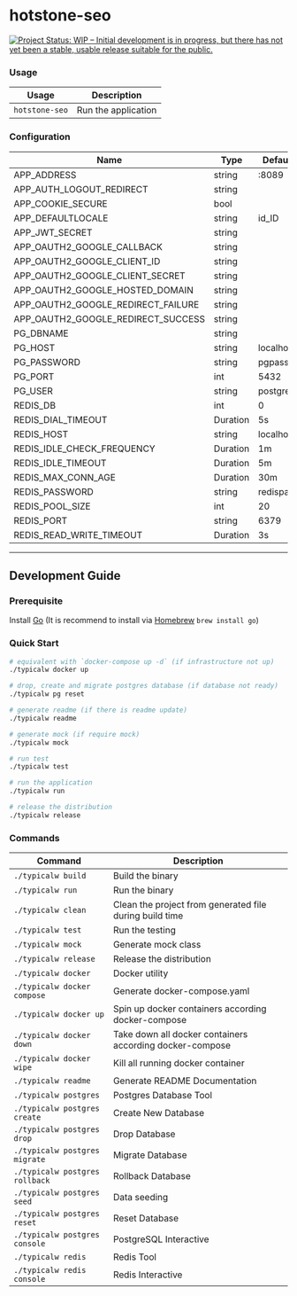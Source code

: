

# hotstone-seo

[![Project Status: WIP – Initial development is in progress, but there has not yet been a stable, usable release suitable for the public.](https://www.repostatus.org/badges/latest/wip.svg)](https://www.repostatus.org/#wip)



### Usage

| Usage | Description |
|---|---|
|`hotstone-seo`|Run the application|


### Configuration

| Name | Type | Default | Required |
|---|---|---|:---:|
|APP_ADDRESS|string|:8089|Yes|
|APP_AUTH_LOGOUT_REDIRECT|string|||
|APP_COOKIE_SECURE|bool|||
|APP_DEFAULTLOCALE|string|id_ID||
|APP_JWT_SECRET|string|||
|APP_OAUTH2_GOOGLE_CALLBACK|string|||
|APP_OAUTH2_GOOGLE_CLIENT_ID|string|||
|APP_OAUTH2_GOOGLE_CLIENT_SECRET|string|||
|APP_OAUTH2_GOOGLE_HOSTED_DOMAIN|string|||
|APP_OAUTH2_GOOGLE_REDIRECT_FAILURE|string|||
|APP_OAUTH2_GOOGLE_REDIRECT_SUCCESS|string|||
|PG_DBNAME|string||Yes|
|PG_HOST|string|localhost||
|PG_PASSWORD|string|pgpass|Yes|
|PG_PORT|int|5432||
|PG_USER|string|postgres|Yes|
|REDIS_DB|int|0||
|REDIS_DIAL_TIMEOUT|Duration|5s|Yes|
|REDIS_HOST|string|localhost|Yes|
|REDIS_IDLE_CHECK_FREQUENCY|Duration|1m|Yes|
|REDIS_IDLE_TIMEOUT|Duration|5m|Yes|
|REDIS_MAX_CONN_AGE|Duration|30m|Yes|
|REDIS_PASSWORD|string|redispass||
|REDIS_POOL_SIZE|int|20|Yes|
|REDIS_PORT|string|6379|Yes|
|REDIS_READ_WRITE_TIMEOUT|Duration|3s|Yes|

----

## Development Guide

### Prerequisite

Install [Go](https://golang.org/doc/install) (It is recommend to install via [Homebrew](https://brew.sh/) `brew install go`)

### Quick Start

```bash
# equivalent with `docker-compose up -d` (if infrastructure not up)
./typicalw docker up 

# drop, create and migrate postgres database (if database not ready)
./typicalw pg reset 

# generate readme (if there is readme update)
./typicalw readme 

# generate mock (if require mock)
./typicalw mock 

# run test 
./typicalw test

# run the application
./typicalw run 

# release the distribution
./typicalw release 
```

### Commands
| Command | Description |
|---|---|
|`./typicalw build`|Build the binary|
|`./typicalw run`|Run the binary|
|`./typicalw clean`|Clean the project from generated file during build time|
|`./typicalw test`|Run the testing|
|`./typicalw mock`|Generate mock class|
|`./typicalw release`|Release the distribution|
|`./typicalw docker`|Docker utility|
|`./typicalw docker compose`|Generate docker-compose.yaml|
|`./typicalw docker up`|Spin up docker containers according docker-compose|
|`./typicalw docker down`|Take down all docker containers according docker-compose|
|`./typicalw docker wipe`|Kill all running docker container|
|`./typicalw readme`|Generate README Documentation|
|`./typicalw postgres`|Postgres Database Tool|
|`./typicalw postgres create`|Create New Database|
|`./typicalw postgres drop`|Drop Database|
|`./typicalw postgres migrate`|Migrate Database|
|`./typicalw postgres rollback`|Rollback Database|
|`./typicalw postgres seed`|Data seeding|
|`./typicalw postgres reset`|Reset Database|
|`./typicalw postgres console`|PostgreSQL Interactive|
|`./typicalw redis`|Redis Tool|
|`./typicalw redis console`|Redis Interactive|
